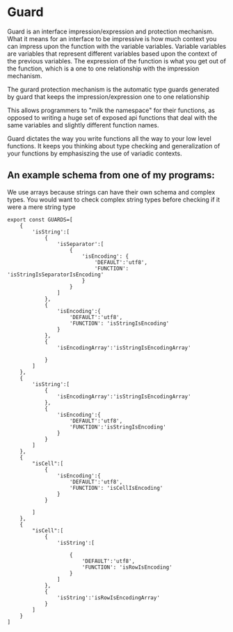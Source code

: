 # Guard
Guard is an interface impression/expression and protection mechanism. What it means for an interface to be impressive is how much context you can impress upon the function with the variable variables. Variable variables are variables that represent different variables based upon the context of the previous variables. The expression of the function is what you get out of the function, which is a one to one relationship with the impression mechanism.

The gurard protection mechanism is the automatic type guards generated by guard that keeps the impression/expression one to one relationship

This allows programmers to "milk the namespace" for their functions, as opposed to writing a huge set of exposed api functions that deal with the same variables and slightly different function names.

Guard dictates the way you write functions all the way to your low level functions. It keeps you thinking about type checking and generalization of your functions by emphasiszing the use of variadic contexts.

## An example schema from one of my programs:
We use arrays because strings can have their own schema and complex types. You would want to check complex string types before checking if it were a mere string type

	export const GUARDS=[
		{
			'isString':[
				{
					'isSeparator':[
						{
							'isEncoding': {
							    'DEFAULT':'utf8',
							    'FUNCTION': 'isStringIsSeparatorIsEncoding'
							}    
						}
					]
				}, 
				{
					'isEncoding':{
						'DEFAULT':'utf8',
						'FUNCTION': 'isStringIsEncoding'
					}
				},
				{
					'isEncodingArray':'isStringIsEncodingArray'

				}   
			]
		},
		{
			'isString':[
				{
					'isEncodingArray':'isStringIsEncodingArray'
				},
				{
					'isEncoding':{
						'DEFAULT':'utf8',
						'FUNCTION':'isStringIsEncoding'
					}
				}
			]
		},
		{
			"isCell":[
				{
					'isEncoding':{
						'DEFAULT':'utf8',
						'FUNCTION': 'isCellIsEncoding'
					}
				}

			]
		},       
		{
			"isCell":[
				{
					'isString':[

						{
						    'DEFAULT':'utf8',
						    'FUNCTION': 'isRowIsEncoding'
						}
					]
				},
				{
					'isString':'isRowIsEncodingArray'
				}
			]
		}
	]
